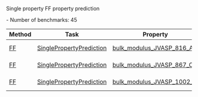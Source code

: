 Single property FF property prediction

<!--number_of_benchmarks--> - Number of benchmarks: 45


















































<!--table_content--><table style="width:100%" id="j_table"><thead><tr><th>Method</th><th>Task</th><th>Property</th><th>Model name</th><th>Metric</th><th>Score</th><th>Team</th><th>Dataset</th><th>Size</th></tr></thead><tr><td><a href= "./FF" target="_blank">FF</a></td><td><a href= "./FF/SinglePropertyPrediction" target="_blank">SinglePropertyPrediction</a></td><td><a href= "./bulk_modulus_JVASP_816_Al" target="_blank">bulk_modulus_JVASP_816_Al</a></td><td><a href="https://github.com/usnistgov/jarvis_leaderboard/tree/main/jarvis_leaderboard/benchmarks/NiAlH_jea.eam.alloy" target="_blank">NiAlH_jea.eam.alloy</a></td><td>MAE</td><td>0.027</td><td>JARVIS-FF</td><td>dft_3d</td><td>1</td></tr><tr><td><a href= "./FF" target="_blank">FF</a></td><td><a href= "./FF/SinglePropertyPrediction" target="_blank">SinglePropertyPrediction</a></td><td><a href= "./bulk_modulus_JVASP_867_Cu" target="_blank">bulk_modulus_JVASP_867_Cu</a></td><td><a href="https://github.com/usnistgov/jarvis_leaderboard/tree/main/jarvis_leaderboard/benchmarks/Mendelev_Cu2_2012.eam.fs" target="_blank">Mendelev_Cu2_2012.eam.fs</a></td><td>MAE</td><td>0.837</td><td>JARVIS-FF</td><td>dft_3d</td><td>1</td></tr><tr><td><a href= "./FF" target="_blank">FF</a></td><td><a href= "./FF/SinglePropertyPrediction" target="_blank">SinglePropertyPrediction</a></td><td><a href= "./bulk_modulus_JVASP_1002_Si" target="_blank">bulk_modulus_JVASP_1002_Si</a></td><td><a href="https://github.com/usnistgov/jarvis_leaderboard/tree/main/jarvis_leaderboard/benchmarks/Si.tersoff" target="_blank">Si.tersoff</a></td><td>MAE</td><td>1.427</td><td>JARVIS-FF</td><td>dft_3d</td><td>1</td></tr><!--table_content--></table>